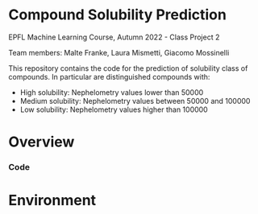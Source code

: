 # Compound Solubility Prediction

EPFL Machine Learning Course, Autumn 2022 - Class Project 2

Team members: Malte Franke, Laura Mismetti, Giacomo Mossinelli

This repository contains the code for the prediction of solubility class of compounds. In particular are distinguished compounds with:
- High solubility: Nephelometry values lower than 50000
- Medium solubility: Nephelometry values between 50000 and 100000
- Low solubility: Nephelometry values higher than 100000

# Overview

### Code

# Environment